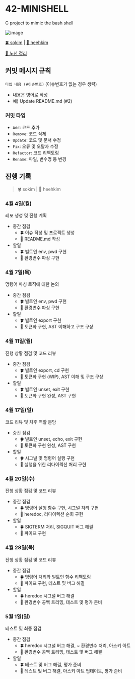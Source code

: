 # 42-MINISHELL

C project to mimic the bash shell

![image](https://user-images.githubusercontent.com/72433681/166451673-5a690c41-e33d-44d1-9598-e9f22b277382.png)


[🍀 sokim](https://github.com/S0YKIM) | [🌙 heehkim](https://github.com/hhkim0729)

[🔗 노션 정리](https://www.notion.so/microshell-b30b48455fcc434a91f4436043f95653)

## 커밋 메시지 규칙

`타입 내용 (#이슈번호)` (이슈번호가 없는 경우 생략)

- 내용은 영어로 작성
- 예) Update README.md (#2)

### 커밋 타입

- `Add`: 코드 추가
- `Remove`: 코드 삭제
- `Update`: 코드 및 문서 수정
- `Fix`: 오류 및 오탈자 수정
- `Refactor`: 코드 리팩토링
- `Rename`: 파일, 변수명 등 변경


## 진행 기록

> 🍀 sokim | 🌙 heehkim

### 4월 4일(월)

레포 생성 및 진행 계획

- 중간 점검
  - 🍀 이슈 작성 및 프로젝트 생성
  - 🌙 README.md 작성
- 할일
  - 🍀 빌트인 env, pwd 구현
  - 🌙 환경변수 파싱 구현

### 4월 7일(목)

명령어 파싱 로직에 대한 논의

- 중간 점검
  - 🍀 빌트인 env, pwd 구현
  - 🌙 환경변수 파싱 구현
- 할일
  - 🍀 빌트인 export 구현
  - 🌙 토큰화 구현, AST 이해하고 구조 구상

### 4월 11일(월)

진행 상황 점검 및 코드 리뷰

- 중간 점검
  - 🍀 빌트인 export, cd 구현
  - 🌙 토큰화 구현 (WIP), AST 이해 및 구조 구상
- 할일
  - 🍀 빌트인 unset, exit 구현
  - 🌙 토큰화 구현 완성, AST 구현

### 4월 17일(일)

코드 리뷰 및 차후 역할 분담

- 중간 점검
  - 🍀 빌트인 unset, echo, exit 구현
  - 🌙 토큰화 구현 완성, AST 구현
- 할일
  - 🍀 시그널 및 명령어 실행 구현
  - 🌙 실행을 위한 리다이렉션 처리 구현

### 4월 20일(수)

진행 상황 점검 및 코드 리뷰

- 중간 점검
  - 🍀 명령어 실행 함수 구현, 시그널 처리 구현
  - 🌙 heredoc, 리다이렉션 순회 구현
- 할일
  - 🍀 SIGTERM 처리, SIGQUIT 버그 해결
  - 🌙 파이프 구현

### 4월 28일(목)

진행 상황 점검 및 코드 리뷰

- 중간 점검
  - 🍀 명령어 처리와 빌트인 함수 리팩토링
  - 🌙 파이프 구현, 테스트 및 버그 해결
- 할일
  - 🍀 heredoc 시그널 버그 해결
  - 🌙 환경변수 공백 트리밍, 테스트 및 평가 준비

### 5월 1일(일)

테스트 및 최종 점검

- 중간 점검
  - 🍀 heredoc 시그널 버그 해결, ~ 환경변수 처리, 아스키 아트
  - 🌙 환경변수 공백 트리밍, 테스트 및 버그 해결
- 할일
  - 🍀 테스트 및 버그 해결, 평가 준비
  - 🌙 테스트 및 버그 해결, 아스키 아트 업데이트, 평가 준비
